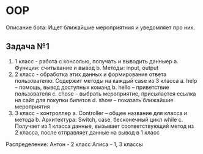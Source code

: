# OOP
Описание бота:
	Ищет ближайшие мероприятния и уведомляет про них.

## Задача №1

1. 1 класс - работа с консолью, получать и выводить данныеp
  a. Функции: считывание и вывод 
  b. Методы: input, output
2. 2 класс - обработка этих данных и формирование ответа пользователю. Содержит методы на каждый case из 3 класса
  a. help – помощь, вывод доступных команд
  b. hello – приветствие пользователя
  c. chose – выбрать мероприятие, присылается ссылка на сайт для покупки билетов
  d. show – показать ближайшие мероприятия
3. 3 класс - контроллер
  a. Controller – общее название для класса и метода
  b. Архитектура: Switch, case, бесконечный цикл while
  c. Получает из 1 класса данные, вызывает соответствующий метод из 2 класса, после отправляет данные на вывод в 1 класс

Распределение:
Антон - 2 класс
Алиса - 1, 3 классы
